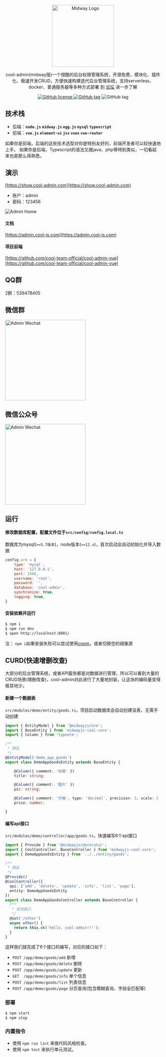 <p align="center">
  <a href="https://midwayjs.org/" target="blank"><img src="https://cool-show.oss-cn-shanghai.aliyuncs.com/admin/logo.png" width="200" alt="Midway Logo" /></a>
</p>

<p align="center">cool-admin(midway版)一个很酷的后台权限管理系统，开源免费，模块化、插件化、极速开发CRUD，方便快速构建迭代后台管理系统，支持serverless、docker、普通服务器等多种方式部署
到 <a href="https://bbs.cool-js.com" target="_blank">论坛</a> 进一步了解
<p align="center">
    <a href="https://github.com/cool-team-official/cool-admin-midway/blob/master/LICENSE" target="_blank"><img src="https://img.shields.io/badge/license-MIT-green?style=flat-square" alt="GitHub license" />
    <a href=""><img src="https://img.shields.io/github/package-json/v/cool-team-official/cool-admin-midway?style=flat-square" alt="GitHub tag"></a>
    <img src="https://img.shields.io/github/last-commit/cool-team-official/cool-admin-midway?style=flat-square" alt="GitHub tag"></a>
</p>

## 技术栈

* 后端：**`node.js` `midway.js` `egg.js` `mysql` `typescript`**
* 前端：**`vue.js` `element-ui` `jsx` `vuex` `vue-router`**

如果你是前端，后端的这些技术选型对你是特别友好的，前端开发者可以较快速地上手。
如果你是后端，Typescript的语法又跟java、php等特别类似，一切看起来也是那么得熟悉。

<!-- 在此次添加使用文档 -->
## 演示
[https://show.cool-admin.com](https://show.cool-admin.com)

* 账户：admin
* 密码：123456

<img src="https://cool-show.oss-cn-shanghai.aliyuncs.com/admin/home-mini.png" alt="Admin Home"></a>
#### 文档
[https://admin.cool-js.com](https://admin.cool-js.com)

#### 项目前端

[https://github.com/cool-team-official/cool-admin-vue](https://github.com/cool-team-official/cool-admin-vue)

## QQ群
2群：539478405

## 微信群

<img width="260" src="https://cool-show.oss-cn-shanghai.aliyuncs.com/admin/wechat.jpeg" alt="Admin Wechat"></a>

## 微信公众号

<img width="260" src="https://cool-show.oss-cn-shanghai.aliyuncs.com/admin/mp.jpg" alt="Admin Wechat"></a>


## 运行

#### 修改数据库配置，配置文件位于`src/config/config.local.ts`

数据库为mysql(`>=5.7版本`)，node版本(`>=12.x`)，首次启动会自动初始化并导入数据

```js
config.orm = {
    type: 'mysql',
    host: '127.0.0.1',
    port: 3306,
    username: 'root',
    password: '',
    database: 'cool-admin',
    synchronize: true,
    logging: true,
}
```

#### 安装依赖并运行

```bash
$ npm i
$ npm run dev
$ open http://localhost:8001/
```

注： `npm i`如果安装失败可以尝试使用[cnpm](https://developer.aliyun.com/mirror/NPM?from=tnpm)，或者切换您的镜像源

## CURD(快速增删改查)

大部分的后台管理系统，或者API服务都是对数据进行管理，所以可以看到大量的CRUD场景(增删改查)，cool-admin对此进行了大量地封装，让这块的编码量变得极其地少。


#### 新建一个数据表

`src/modules/demo/entity/goods.ts`，项目启动数据库会自动创建该表，无需手动创建

```ts
import { EntityModel } from '@midwayjs/orm';
import { BaseEntity } from 'midwayjs-cool-core';
import { Column } from 'typeorm';

/**
 * 商品
 */
@EntityModel('demo_app_goods')
export class DemoAppGoodsEntity extends BaseEntity {

    @Column({ comment: '标题' })
    title: string;

    @Column({ comment: '图片' })
    pic: string;

    @Column({ comment: '价格', type: 'decimal', precision: 5, scale: 2 })
    price: number;

}

```

#### 编写api接口

`src/modules/demo/controller/app/goods.ts`，快速编写6个api接口

```ts
import { Provide } from '@midwayjs/decorator';
import { CoolController, BaseController } from 'midwayjs-cool-core';
import { DemoAppGoodsEntity } from '../../entity/goods';

/**
 * 商品
 */
@Provide()
@CoolController({
  api: ['add', 'delete', 'update', 'info', 'list', 'page'],
  entity: DemoAppGoodsEntity
})
export class DemoAppGoodsController extends BaseController {
  /**
   * 其他接口
   */
  @Get('/other')
  async other() {
    return this.ok('hello, cool-admin!!!');
  }
}
```

这样我们就完成了6个接口的编写，对应的接口如下：

- `POST /app/demo/goods/add` 新增
- `POST /app/demo/goods/delete` 删除
- `POST /app/demo/goods/update` 更新
- `GET  /app/demo/goods/info` 单个信息
- `POST /app/demo/goods/list` 列表信息
- `POST /app/demo/goods/page` 分页查询(包含模糊查询、字段全匹配等)


### 部署

```bash
$ npm start
$ npm stop
```

### 内置指令

- 使用 `npm run lint` 来做代码风格检查。
- 使用 `npm test` 来执行单元测试。


[midway]: https://midwayjs.org
